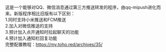 这是一个能够对QQ、微信消息通过第三方推送转发的程序，由qq-mipush进化而来。新版程序相比旧版有以下区别：  
1.同时支持小米推送和FCM推送  
2.加入对微信推送的支持  
3.预计加入点开通知时拉起聊天的功能  
4.预计加入通知栏回复功能  
完整配置教程：https://my.toho.red/archives/35/